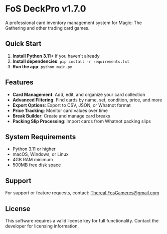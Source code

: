 # FoS DeckPro v1.7.0

A professional card inventory management system for Magic: The Gathering and other trading card games.

## Quick Start

1. **Install Python 3.11+** if you haven't already
2. **Install dependencies**: `pip install -r requirements.txt`
3. **Run the app**: `python main.py`

## Features

- **Card Management**: Add, edit, and organize your card collection
- **Advanced Filtering**: Find cards by name, set, condition, price, and more
- **Export Options**: Export to CSV, JSON, or Whatnot format
- **Price Tracking**: Monitor card values over time
- **Break Builder**: Create and manage card breaks
- **Packing Slip Processing**: Import cards from Whatnot packing slips

## System Requirements

- Python 3.11 or higher
- macOS, Windows, or Linux
- 4GB RAM minimum
- 500MB free disk space

## Support

For support or feature requests, contact: Thereal.FosGameres@gmail.com

## License

This software requires a valid license key for full functionality. Contact the developer for licensing information. 